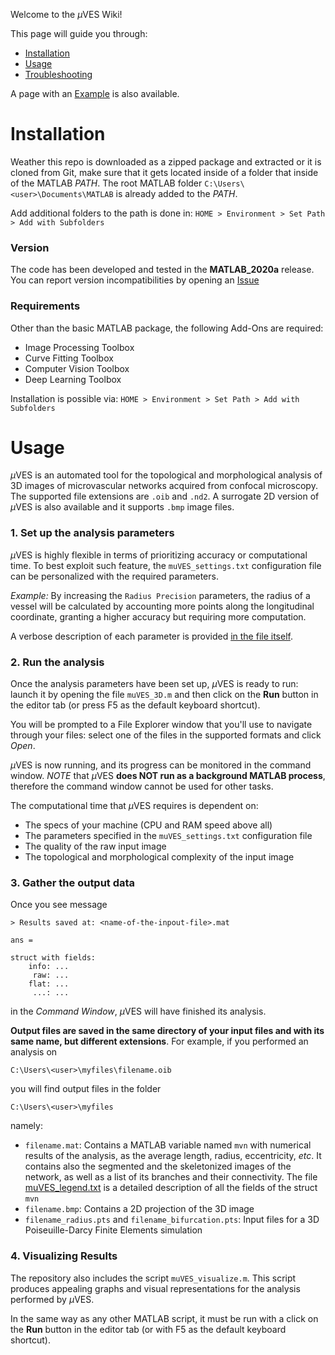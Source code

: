Welcome to the $\mu$VES Wiki! 

This page will guide you through:
* [Installation](#Installation)
* [Usage](#Usage)
* [Troubleshooting](#Troubleshooting)

A page with an [Example](https://github.com/alberto-rota/muVES/wiki/Example) is also available.

# Installation
Weather this repo is downloaded as a zipped package and extracted or it is cloned from Git, make sure that it gets located inside of a folder that inside of the MATLAB *PATH*. 
The root MATLAB folder `C:\Users\<user>\Documents\MATLAB` is already added to the *PATH*.

Add additional folders to the path is done in: `HOME > Environment > Set Path > Add with Subfolders`

### Version
The code has been developed and tested in the **MATLAB_2020a** release. You can report version incompatibilities by opening an [Issue](https://github.com/alberto-rota/muVES/issues) 

### Requirements
Other than the basic MATLAB package, the following Add-Ons are required:
* Image Processing Toolbox
* Curve Fitting Toolbox
* Computer Vision Toolbox
* Deep Learning Toolbox

Installation is possible via: `HOME > Environment > Set Path > Add with Subfolders`

# Usage
$\mu$VES is an automated tool for the topological and morphological analysis of 3D images of microvascular networks acquired from confocal microscopy. The supported file extensions are `.oib` and `.nd2`. A surrogate 2D version of $\mu$VES is also available and it supports `.bmp` image files.

### 1. Set up the analysis parameters 
$\mu$VES is highly flexible in terms of prioritizing accuracy or computational time. To best exploit such feature, the `muVES_settings.txt` configuration file can be personalized with the required parameters.

*Example:* By increasing the `Radius Precision` parameters, the radius of a vessel will be calculated by accounting more points along the longitudinal coordinate, granting a higher accuracy but requiring more computation.

A verbose description of each parameter is provided [in the file itself](https://github.com/alberto-rota/muVES/blob/main/muVES%20settings.txt).


### 2. Run the analysis
Once the analysis parameters have been set up, $\mu$VES is ready to run: launch it by opening the file `muVES_3D.m` and then click on the **Run** button in the editor tab (or press F5 as the default keyboard shortcut).

You will be prompted to a File Explorer window that you'll use to navigate through your files: select one of the files in the supported formats and click *Open*.

$\mu$VES is now running, and its progress can be monitored in the command window. *NOTE* that $\mu$VES **does NOT run as a background MATLAB process**, therefore the command window cannot be used for other tasks.

The computational time that $\mu$VES requires is dependent on:
* The specs of your machine (CPU and RAM speed above all)
* The parameters specified in the `muVES_settings.txt` configuration file
* The quality of the raw input image
* The topological and morphological complexity of the input image

### 3. Gather the output data
Once you see message
```
> Results saved at: <name-of-the-inpout-file>.mat

ans = 

struct with fields:
    info: ...
     raw: ...
    flat: ...
     ...: ...
```
in the *Command Window*, $\mu$VES will have finished its analysis. 

**Output files are saved in the same directory of your input files and with its same name, but different extensions**. For example, if you performed an analysis on

`C:\Users\<user>\myfiles\filename.oib`

you will find output files in the folder 

`C:\Users\<user>\myfiles`

namely:
* `filename.mat`: Contains a MATLAB variable named `mvn` with numerical results of the analysis, as the average length, radius, eccentricity, *etc*. It contains also the segmented and the skeletonized images of the network, as well as a list of its branches and their connectivity. The file [muVES_legend.txt](https://github.com/alberto-rota/muVES/blob/main/muVES%20legend.txt) is a detailed description of all the fields of the struct `mvn`
* `filename.bmp`: Contains a 2D projection of the 3D image
* `filename_radius.pts` and `filename_bifurcation.pts`: Input files for a 3D Poiseuille-Darcy Finite Elements simulation

### 4. Visualizing Results
The repository also includes the script `muVES_visualize.m`. This script produces appealing graphs and visual representations for the analysis performed by $\mu$VES.

In the same way as any other MATLAB script, it must be run with a click on the **Run** button in the editor tab (or with F5 as the default keyboard shortcut).










